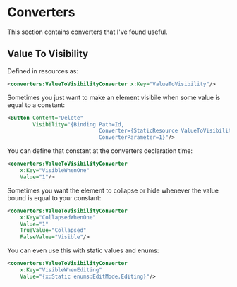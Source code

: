 Converters
==========

This section contains converters that I've found useful.

Value To Visibility
-------------------

Defined in resources as:

``` XML
<converters:ValueToVisibilityConverter x:Key="ValueToVisibility"/>
```

Sometimes you just want to make an element visibile when some value is equal to a constant:

``` XML
<Button Content="Delete"
        Visibility="{Binding Path=Id, 
                             Converter={StaticResource ValueToVisibility}, 
                             ConverterParameter=1}"/>
```

You can define that constant at the converters declaration time:

``` XML
<converters:ValueToVisibilityConverter 
	x:Key="VisibleWhenOne" 
	Value="1"/>
```

Sometimes you want the element to collapse or hide whenever the value bound is equal to your constant:

``` XML
<converters:ValueToVisibilityConverter 
	x:Key="CollapsedWhenOne" 
	Value="1" 
	TrueValue="Collapsed" 
	FalseValue="Visible"/>
```

You can even use this with static values and enums:

``` XML
<converters:ValueToVisibilityConverter 
	x:Key="VisibleWhenEditing" 
	Value="{x:Static enums:EditMode.Editing}"/>
```
